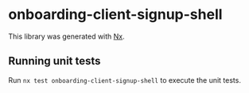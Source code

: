 # onboarding-client-signup-shell

This library was generated with [Nx](https://nx.dev).

## Running unit tests

Run `nx test onboarding-client-signup-shell` to execute the unit tests.
